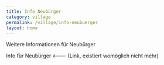 ```yaml
---
title: Info Neubürger
category: village
permalink: /village/info-neubuerger
layout: home
---
```


Weitere Informationen für Neubürger

Info für Neubürger <--- (Link, existiert womöglich nicht mehr)